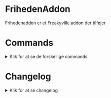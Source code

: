 # FrihedenAddon
Frihedenaddon er et Freakyville addon der tilføjer 


# Commands
<details>
  <summary>Klik for at se de forskellige commands</summary>

  ## Apartments

  - /Apartments
  - /Apt
  - /Apt Info
  - /Apt (Celle Nummer)
  ## Investments
  - /inv
  - /inv coords
  ## Renter
  - /Renter
  ## Timer
  - /Timer
</details>

# Changelog
<details>
  <summary>Klik for at se changelog</summary>

**Version 1.1**
- Gjordt Debugging nemmere
- Lavet så det er muligt at gemme forskellige account's investments
- Tilføjede manglende mellemrum i error texten for lejligheder

**Version 1.0**
- Ingen beskrivelse
  
</details>
